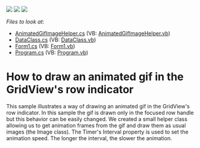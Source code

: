 <!-- default badges list -->
![](https://img.shields.io/endpoint?url=https://codecentral.devexpress.com/api/v1/VersionRange/128628082/17.2.3%2B)
[![](https://img.shields.io/badge/Open_in_DevExpress_Support_Center-FF7200?style=flat-square&logo=DevExpress&logoColor=white)](https://supportcenter.devexpress.com/ticket/details/E3156)
[![](https://img.shields.io/badge/📖_How_to_use_DevExpress_Examples-e9f6fc?style=flat-square)](https://docs.devexpress.com/GeneralInformation/403183)
<!-- default badges end -->
<!-- default file list -->
*Files to look at*:

* [AnimatedGifImageHelper.cs](./CS/DataGridWinApp1/AnimatedGifImageHelper.cs) (VB: [AnimatedGifImageHelper.vb](./VB/DataGridWinApp1/AnimatedGifImageHelper.vb))
* [DataClass.cs](./CS/DataGridWinApp1/DataClass.cs) (VB: [DataClass.vb](./VB/DataGridWinApp1/DataClass.vb))
* [Form1.cs](./CS/DataGridWinApp1/Form1.cs) (VB: [Form1.vb](./VB/DataGridWinApp1/Form1.vb))
* [Program.cs](./CS/DataGridWinApp1/Program.cs) (VB: [Program.vb](./VB/DataGridWinApp1/Program.vb))
<!-- default file list end -->
# How to draw an animated gif in the GridView's row indicator


<p>This sample illustrates a way of drawing an animated gif in the GridView's row indicator. In this sample the gif is drawn only in the focused row handle but this behavior can be easily changed. We created a small helper class allowing us to get animation frames from the gif and draw them as usual images (the Image class).  The Timer's Interval property is used to set the animation speed. The longer the interval, the slower the animation.</p>

<br/>


